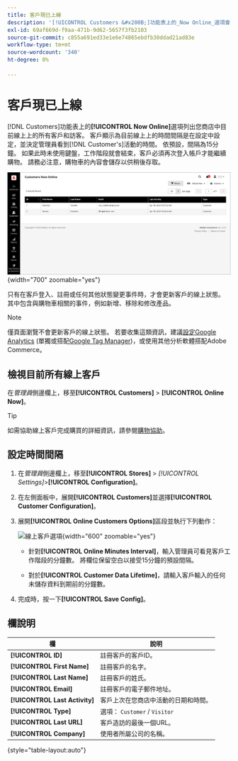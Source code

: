 ```yaml
---
title: 客戶現已上線
description: '[!UICONTROL Customers &#x200B;]功能表上的_Now Online_選項會列出您商店中目前線上上的所有客戶和訪客。'
exl-id: 69af669d-f9aa-471b-9d62-5657f3fb2103
source-git-commit: c855a691ed33e1e6e74865ebdfb30ddad21ad83e
workflow-type: tm+mt
source-wordcount: '340'
ht-degree: 0%

---
```


# 客戶現已上線

[!DNL Customers]功能表上的&#x200B;**[!UICONTROL Now Online]**&#x200B;選項列出您商店中目前線上上的所有客戶和訪客。 客戶顯示為目前線上上的時間間隔是在設定中設定，並決定管理員看到[!DNL Customer's]活動的時間。 依預設，間隔為15分鐘。 如果此時未使用鍵盤，工作階段就會結束，客戶必須再次登入帳戶才能繼續購物。 請務必注意，購物車的內容會儲存以供稍後存取。

![線上客戶](assets/customers-now-online.png){width="700" zoomable="yes"}

只有在客戶登入、註冊或任何其他狀態變更事件時，才會更新客戶的線上狀態。 其中包含與購物車相關的事件，例如新增、移除和修改產品。

>[!NOTE]
>
>僅頁面瀏覽不會更新客戶的線上狀態。 若要收集這類資訊，建議[設定Google Analytics](../merchandising-promotions/google-analytics.md) (單獨或搭配[Google Tag Manager](../merchandising-promotions/google-tag-manager.md))，或使用其他分析軟體搭配Adobe Commerce。

## 檢視目前所有線上客戶

在&#x200B;_管理員_&#x200B;側邊欄上，移至&#x200B;**[!UICONTROL Customers]** > **[!UICONTROL Online Now]**。

>[!TIP]
>
>如需協助線上客戶完成購買的詳細資訊，請參閱[購物協助](../stores-purchase/introduction.md#shopping-assistance)。

## 設定時間間隔

1. 在&#x200B;_管理員_&#x200B;側邊欄上，移至&#x200B;**[!UICONTROL Stores]** > _[!UICONTROL Settings]_>**[!UICONTROL Configuration]**。

1. 在左側面板中，展開&#x200B;**[!UICONTROL Customers]**&#x200B;並選擇&#x200B;**[!UICONTROL Customer Configuration]**。

1. 展開&#x200B;**[!UICONTROL Online Customers Options]**&#x200B;區段並執行下列動作：

   ![線上客戶選項](../configuration-reference/customers/assets/customer-configuration-online-customers-options.png){width="600" zoomable="yes"}

   - 針對&#x200B;**[!UICONTROL Online Minutes Interval]**，輸入管理員可看見客戶工作階段的分鐘數。 將欄位保留空白以接受15分鐘的預設間隔。

   - 對於&#x200B;**[!UICONTROL Customer Data Lifetime]**，請輸入客戶輸入的任何未儲存資料到期前的分鐘數。

1. 完成時，按一下&#x200B;**[!UICONTROL Save Config]**。

## 欄說明

| 欄 | 說明 |
| --- | --- |
| **[!UICONTROL ID]** | 註冊客戶的客戶ID。 |
| **[!UICONTROL First Name]** | 註冊客戶的名字。 |
| **[!UICONTROL Last Name]** | 註冊客戶的姓氏。 |
| **[!UICONTROL Email]** | 註冊客戶的電子郵件地址。 |
| **[!UICONTROL Last Activity]** | 客戶上次在您商店中活動的日期和時間。 |
| **[!UICONTROL Type]** | 選項： `Customer` / `Visitor` |
| **[!UICONTROL Last URL]** | 客戶造訪的最後一個URL。 |
| **[!UICONTROL Company]** | 使用者所屬公司的名稱。 |

{style="table-layout:auto"}
